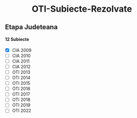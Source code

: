 <h1 style = "text-align: center">OTI-Subiecte-Rezolvate</h1>

## Etapa Judeteana
#### 12 Subiecte
- [x] CIA 2009
- [ ] CIA 2010
- [ ] CIA 2011
- [ ] CIA 2012
- [ ] OTI 2013
- [ ] OTI 2014
- [ ] OTI 2015
- [ ] OTI 2016
- [ ] OTI 2017
- [ ] OTI 2018
- [ ] OTI 2019
- [ ] OTI 2022
